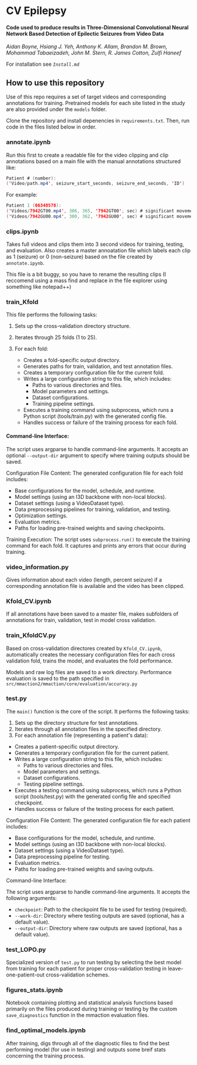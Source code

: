 # CV Epilepsy
#### Code used to produce results in **Three-Dimensional Convolutional Neural Network Based Detection of Epilectic Seizures from Video Data**
_Aidan Boyne, Hsiang J. Yeh, Anthony K. Allam, Brandon M. Brown, Mohammad Tabaeizadeh, John M. Stern, R. James Cotton, Zulfi Haneef_

For installation see _`Install.md`_

## How to use this repository

Use of this repo requires a set of target videos and corresponding annotations for training. Pretrained models for each site listed in the study
are also provided under the `models` folder.

Clone the repository and install depenencies in `requirements.txt`. Then, run code in the files listed below in order.

### annotate.ipynb

Run this first to create a readable file for the video clipping and clip annotations based on a main file with the manual annotations structured like:

```java
Patient # (number):
('Video/path.mp4', seizure_start_seconds, seizure_end_seconds, 'ID')
```
For example:
```java
Patient 1 (06348578):
('Videos/7942GT00.mp4', 306, 365, '7942GT00', sec) # significant movement 
('Videos/7942GU00.mp4', 300, 362, '7942GU00', sec) # significant movement
```

### clips.ipynb

Takes full videos and clips them into 3 second videos for training, testing, and evaluation. Also creates a master annoatation file which labels each clip as 1 (seizure) or 0 (non-seizure) based on the file created by `annotate.ipynb`.

This file is a bit buggy, so you have to rename the resulting clips (I reccomend using a mass find and replace in the file explorer using something like notepad++)

### train_Kfold

This file performs the following tasks:
1. Sets up the cross-validation directory structure.
2. Iterates through 25 folds (1 to 25).
3. For each fold:

    - Creates a fold-specific output directory.
    - Generates paths for train, validation, and test annotation files.
    - Creates a temporary configuration file for the current fold.
    - Writes a large configuration string to this file, which includes:
        - Paths to various directories and files.
        - Model parameters and settings.
        - Dataset configurations.
        - Training pipeline settings.
    - Executes a training command using subprocess, which runs a Python script (tools/train.py) with the generated config file.
    - Handles success or failure of the training process for each fold.


#### Command-line Interface:

The script uses argparse to handle command-line arguments.
It accepts an optional `--output-dir` argument to specify where training outputs should be saved.

Configuration File Content:
The generated configuration file for each fold includes:
- Base configurations for the model, schedule, and runtime.
- Model settings (using an I3D backbone with non-local blocks).
- Dataset settings (using a VideoDataset type).
- Data preprocessing pipelines for training, validation, and testing.
- Optimization settings.
- Evaluation metrics.
- Paths for loading pre-trained weights and saving checkpoints.

Training Execution: The script uses `subprocess.run()` to execute the training command for each fold.
It captures and prints any errors that occur during training.

### video_information.py

Gives information about each video (length, percent seizure) if a corresponding annotation file is available and the video has been clipped.

### Kfold_CV.ipynb

If all annotations have been saved to a master file, makes subfolders of annotations for train, validation, test in model cross validation.

### train_KfoldCV.py

Based on cross-validation directores created by `Kfold_CV.ipynb`, automatically creates the necessary configuration files for each cross validation fold, trains the model, and evaluates the fold performance.

Models and raw log files are saved to a work directory. Performance evaluation is saved to the path specified in `src/mmaction2/mmaction/core/evaluation/accuracy.py`

### test.py

The `main()` function is the core of the script. It performs the following tasks:
1. Sets up the directory structure for test annotations.
2. Iterates through all annotation files in the specified directory.
3. For each annotation file (representing a patient's data):

- Creates a patient-specific output directory.
- Generates a temporary configuration file for the current patient.
- Writes a large configuration string to this file, which includes:
    - Paths to various directories and files.
    - Model parameters and settings.
    - Dataset configurations.
    - Testing pipeline settings.
- Executes a testing command using subprocess, which runs a Python script (tools/test.py) with the generated config file and specified checkpoint.
- Handles success or failure of the testing process for each patient.


Configuration File Content:
The generated configuration file for each patient includes:

- Base configurations for the model, schedule, and runtime.
- Model settings (using an I3D backbone with non-local blocks).
- Dataset settings (using a VideoDataset type).
- Data preprocessing pipeline for testing.
- Evaluation metrics.
- Paths for loading pre-trained weights and saving outputs.

Command-line Interface:

The script uses argparse to handle command-line arguments.
It accepts the following arguments:

- `checkpoint`: Path to the checkpoint file to be used for testing (required).
- `--work-dir`: Directory where testing outputs are saved (optional, has a default value).
- `--output-dir`: Directory where raw outputs are saved (optional, has a default value).

### test_LOPO.py

Specialized version of `test.py` to run testing by selecting the best model from training for each patient for proper cross-validation testing in leave-one-patient-out cross-validation schemes.

### figures_stats.ipynb

Notebook containing plotting and statistical analysis functions based primarily on the files produced during training or testing by the custom `save_diagnostics` function in the mmaction evaluation files.

### find_optimal_models.ipynb

After training, digs through all of the diagnostic files to find the best performing model (for use in testing) and outputs some breif stats concerning the training process.



